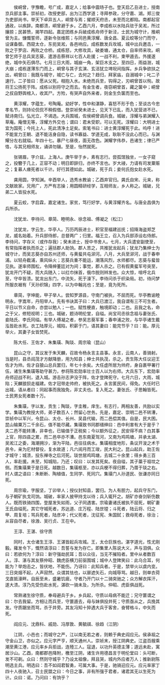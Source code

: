 <!-- { "loadSidebar": true } -->
　　侯峒曾，字豫瞻，号广成，嘉定人；给事中震旸子也。登天启乙丑进士，授南京兵部主事。崇祯初，改授吏部，出为江西学道；寻拜参政，分守嘉、湖。郑三俊为吏部尚书，举天下卓异五人，峒曾与焉；擢顺天府丞，未至而北都陷。南都起官通政，以疾辞。南都溃，峒曾避于乡。乙酉六月，李成栋以水陆兵驻于吴淞，所过攘掠；民甚愤，揭竿四起。嘉定团练乡兵破成栋舟师于新泾，士民为城守计，推峒曾为主。慷慨誓师，逐新令张维熙；与同邑黄淳耀、唐全昌、夏云蛟等分门而守，设谋备御。西窥太仓，东扼吴淞，各邑响应。成栋数发兵攻城，城中出兵邀击，一败之于罗店、再败之仓桥。成栋怒，大修攻具，破娄塘，通太仓，自率师来攻。峒曾乞师于总兵吴志葵，遣游击蔡祥以七百人赴援；一战不利，束甲遁去。外援遂绝，城中矢石俱尽。七月三日大雨，城崩一角，架巨木支之。至四日，雨益澍，城大崩；成栋遂薄东门而上，峒曾与其子玄演、玄洁犹立埤堄间指挥。乡兵争欲扶之出，峒曾曰：我既与城守，城亡与亡，去何之？趋归，拜家庙，自溺城中；叱二子速行。二子皆曰：愿从父死。相抱入水。未绝而兵至，钩得之，刃峒曾首以徇。故将王公扬死于阵。成栋以别将守之而去。有金生者，夜窃峒曾首，藏之箧中；峒曾之叔自野舆棺入，收其尸。方殓，有哭声自外来者，则金生负箧而至也。

　　黄淳耀，字蕴生，号陶庵。幼好学，性中和湛静，喜怒不形于色；至谈古今忠孝名节，则持论侃侃不稍假借。登崇祯癸未进士，见天下已乱，而入犹营进不已，赋诗南归。弘光立，不谒选。大兵围城，佐侯峒曾调兵食。城破，淳耀与弟渊耀入草庵。庵僧无等，淳耀方外交也；谓曰：君未受职，可以无死。淳耀曰：大明进士宜为国死；今托上人，死此清净土足矣。索笔书曰：进士黄淳耀死于此。呜呼！进不能宣力王朝、退不能洁身自隐，读书寡益、学道无成，耿耿不没此心而已。与渊耀分左右就缢。年四十七。暴尸七昼夜，面无改色。渊耀字伟恭，邑诸生；律已严恪，与其兄相师友，诵讲勿辍。至是，怡然就死。

　　张锡眉，字介兹，上海人。庚午举于乡，素有志行。尝孤馆独坐，一女子窥之，投簪于几上，正容不动；明日即辞归，亦终不言也。岁大祲，力请有司发粟赈之；复募人瘗死者以千计。好行其德如此。城破，死于兵；妾何氏抱女赴水死。

　　龚用圆，字知渊。辛酉举人，选秀水教谕；乙酉弃官归。龚氏自宋、元来，称文献故家。兄用广，方严有志操；用圆精研经学，互相师友，乡人称之。城破，兄弟二人皆投水死。

　　夏云蛟，字启霖，嘉定诸生。家贫，笃行好学，与黄淳耀齐名。与唐全昌俱为兵所杀。

　　沈犹龙、李待问、章简、睦明永、徐念祖、傅凝之（松江）

　　沈犹龙，字云生，华亭人。万历丙辰进士，积官至福建巡抚；招降海盗郑芝龙，威名始着。升兵部侍郎，总督两广；归里。福王立，召入为兵部添设右侍郎。李待问，字存义（或作存我）；癸未进士，授中书舍人。七月，大兵遣安副使至，有常指挥者执而杀之；遍括郡人助饷。郡人苦之，共推犹龙起兵；犹龙乃集绅士为城守计，而吴志葵亦自苏州还师，与黄蜚共屯泖河。八月，大兵至泖河，战于春申浦。以轻舟截浦，乘风纵火；志葵兵重不能运，潮落风烈，水师都尽。志葵与蜚皆见执。遂率师围松，令降绅董廷对为间；事觉，郡人杀之。已有假黄蜚军号突至，犹龙开门不疑，而大兵随入；以红巾抹首，俄巾脱则辫发也。众大惊，喧呼北兵至，守卒皆溃。犹龙出东门，中流矢，死于濠下。李待问杀于织染局。初，待问梦所服衣裾有「天孙织锦」四字，以为中翰兆也；至是，竟为死所。

　　章简，字坤能，甲子举人。尝知罗源县，守南门被执，不屈而死。华亭教谕睦明永，字嵩年，丹阳举人。先有书诀其子曰：大兵已渡江，我自谓有三不可生者。平日以节义自命，亦尝以勉人；一也。赋性梗直，触境即动；二也。且我之名，命之于父，修短视明；三也。城破，题诗明伦堂，自缢。尚宝司丞徐念祖与妻张氏、妾陆氏、李氏同缢。有举人傅凝之者，参吴志葵军事；春申浦之败，与华亭诸生戴泓皆赴水死。衣工陆厚元，城陷，积薪于门，语其妻曰：能完节乎？曰：能。厚元举火，其妻子女皆焚死。

　　陈大任、王佐才、朱集璜、陶琰、周宗瑜（昆山）

　　昆山之守，其议发于朱天麟，召故令杨永言主县事。永言，云南人，善骑射。当是时，县丞阎茂才方献降册，用为知县；绅士共执茂，杀之。贡生陈大任议迎王佐才为帅。佐才自狼山总兵罢归，年七十余矣。大任虚所居为帅府，身自裹甲署行伍，诸生朱集璜等助守甚力，参将陈宏勋率壮士百人以为右师。大兵东下，宏勋率舟师迎战不利，退入城。游击孙志尹没于阵，佐才登陴死守。七月六日，大雨，城陷；天麟狼狈走福建。佐才冠带走帅府，被执死之。永言匿民间，得免。大任时已出城，语从者曰：同起事而我独免，非丈夫也。复入死之。妻张氏、子思翰皆死。士民男女死者数十万。

　　朱集璜，字以发，贡生；陶琰，字圭稚，庠生。有志行，两相友善，共励以实学。集璜为教授大师，弟子数百人；然留心世务。先是，嘉定、崇明二邑不转漕，崇祯中以军兴，令昆山、太仓、长州、吴县代输，而二邑偿其值。自是，民大困。昆山输粟万二千余石，值不能尽藏。集璜致书同郡缙绅曰：邑中利害有大于是乎？夫二邑不能转漕，非幸也，已输值于正税矣；今以额外征之，民安得不病？白其事上官，除四县之累，而二邑卒亦不漕。邑东南夏驾河，又南为鸡鸣塘，并承太湖、吴淞江之委，海潮拥沙，渐为平陆，邑往往病水。集璜相度地形，条议开浚之术于邑令，亲为庀材督役，复水故道；凡六阅月而工竣，民大利之。昆山起兵，助王佐才城守；城溃，投东禅寺之后河死。琰世居鸡鸣塘，去城二十余里；得乡勇三百人，率赴援。未至，知城陷，乃还；叹曰：以发其死矣。夜自缢，其子藁于祖坟之侧。而集璜果于是日死。越数日，集璜柩至，亦以兵梗不得归葬，乃厝于琰之右。时人谓之语曰：朱断断、陶植值，生同学、死同穴。集璜门人孙道民、张谦亦同日死。

　　周宗瑜，字服坚，丁卯举人；授仪封知县，罢归。为人有胆力，起兵守东门，与子朝矿执戈司饷。城破，率家人披甲持戈以待；兵入辄歼之。胡矿亦奋剑斩伤数人。既而铁骑四围，登屋发矢如雨，父子同遇害。宗瑜妻诸氏被执不屈死，朝矿妻王氏自缢死。其它守城死者，苏达道、庄万程、陆世镗；斗死者，陆云将、归之甲、周复培；骂兵死者，陆彦冲；代父死者，沈征宪、朱国鉽；救母死者，徐治；从容自尽者，徐溵、吴行贞、王在中。

　　王淳、王湛、徐守质

　　同时，太仓诸生王淳、王湛皆起兵攻城。王，太仓巨族也。湛字道光，性尤刚毅。薙发令下，慨然语淳曰：吾誓与发为存亡。即集里人陈说大义，声与泪俱。众曰：若欲何为？淳曰：新守强劫民耳；吾以众往，当无不摧陷者。里中从者数百人。淳、湛与其友蔡仲昭、魏虎臣横刀前驱围城；城中人登陴笑曰：此乌合耳，何能为？举炮击之，皆伏地，不能伤。乃讶曰：此知兵者。于是，禁举火以虞内变。三日突烟不起，人声寂然。众谓其怯也，以扉遮矢石，向城辱骂。越日，则单衣荷戈直抵濠畔。自辰至未，盛暑饥疲。守者乃开门以十二骑突驰之；众方解衣挥汗，遂大溃。淳乃先受伤赴水死，湛砍一骑未及，为所杀。仲昭、虎臣俱战死。

　　常熟诸生徐守质，奉母避兵于乡。乡兵起，守质以母病不能迁；兄守噩谓之曰：尔去我留。方相让而兵至，守噩遁去，母与妹俱投井死；守质亟从之，兵挽其发。守质踞坐而骂，杀于井旁。其友冯知十猝遇大兵于客舍，奋臂格斗，中矢而死。

　　阎应元、沈鼎科、戚勋、冯厚敦、黄毓祺、徐趋（江阴）

　　江阴，小邑也；而城守之严，江以南无若之者，则赖于典史阎应元。侯承祖之守金山卫，亦似之。应元字严亨，顺天通州人。崇祯末，授江阴典史。江盗百艘乘潮至黄江港，应元率乡兵拒战，连殪三人。寇退，以功升英德主薄；道远未赴，寓居沙山。乙酉，南都郡邑降附，檄至江阴，诸生许用德昌言于明伦堂曰：头可断，发不可剃。众曰：然则守城乎？乃设太祖像，拜且哭，城内外应者万人；推新尉陈明选主兵。明选曰：吾不如阎君智勇，可属大事。于是，驰骑迎应元。应元率家丁四十人夜驰入，召士民盟之曰：今日之事，非有所强于君者，诸君其无以生死为计。众曰：诺。乃问曰：有饷乎？

